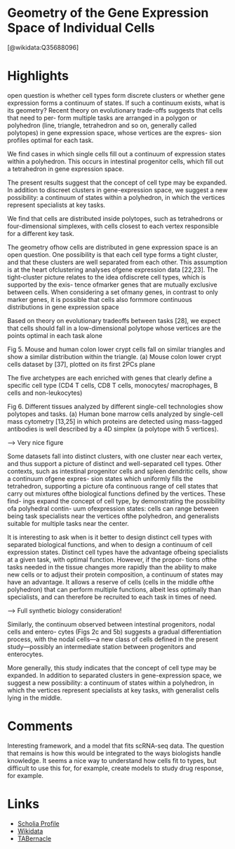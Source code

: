
Geometry of the Gene Expression Space of Individual Cells
=========================================================
  
  [@wikidata:Q35688096]  

# Highlights

open question is whether cell types form discrete clusters or whether gene expression forms a continuum of states. If such a continuum exists, what is its geometry? Recent theory on evolutionary trade-offs suggests that cells that need to per- form multiple tasks are arranged in a polygon or polyhedron (line, triangle, tetrahedron and so on, generally called polytopes) in gene expression space, whose vertices are the expres- sion profiles optimal for each task.

We find cases in which single cells fill out a continuum of expression states within a polyhedron. This occurs in intestinal progenitor cells, which fill out a tetrahedron in gene expression space.

The present results suggest that the concept of cell type may be expanded. In addition to discreet clusters in gene-expression space, we suggest a new possibility: a continuum of states within a polyhedron, in which the vertices represent specialists at key tasks.

We find that cells are distributed inside polytopes, such as tetrahedrons or four-dimensional simplexes, with cells closest to each vertex responsible for a different key task.

The geometry ofhow cells are distributed in gene expression space is an open question. One
possibility is that each cell type forms a tight cluster, and that these clusters are well separated from each other. This assumption is at the heart ofclustering analyses ofgene expression data [22,23]. The tight-cluster picture relates to the idea ofdiscrete cell types, which is supported by the exis- tence ofmarker genes that are mutually exclusive between cells. When considering a set ofmany genes, in contrast to only marker genes, it is possible that cells also formmore continuous distributions in gene expression space

Based on theory on evolutionary tradeoffs between tasks [28], we expect that cells should
fall in a low-dimensional polytope whose vertices are the points optimal in each task alone

Fig 5. Mouse and human colon lower crypt cells fall on similar triangles and show a similar distribution within the triangle. (a) Mouse colon lower crypt cells dataset by [37], plotted on its first 2PCs plane

The five archetypes are each enriched with genes that clearly define a specific cell type (CD4 T cells, CD8 T cells, monocytes/ macrophages, B cells and non-leukocytes)

Fig 6. Different tissues analyzed by different single-cell technologies show polytopes and tasks. (a) Human bone marrow cells analyzed by single-cell mass cytometry [13,25] in which proteins are detected using mass-tagged antibodies is well described by a 4D simplex (a polytope with 5 vertices).

--> Very nice figure

Some datasets fall into distinct clusters, with one cluster near each vertex, and thus support a picture of distinct and well-separated cell types. Other contexts, such as intestinal progenitor cells and spleen dendritic cells, show a continuum ofgene expres- sion states which uniformly fills the tetrahedron, supporting a picture ofa continuous range of cell states that carry out mixtures ofthe biological functions defined by the vertices. These find- ings expand the concept of cell type, by demonstrating the possibility ofa polyhedral contin- uum ofexpression states: cells can range between being task specialists near the vertices ofthe polyhedron, and generalists suitable for multiple tasks near the center.

It is interesting to ask when is it better to design distinct cell types with separated biological
functions, and when to design a continuum of cell expression states. Distinct cell types have the advantage ofbeing specialists at a given task, with optimal function. However, if the propor- tions ofthe tasks needed in the tissue changes more rapidly than the ability to make new cells or to adjust their protein composition, a continuum of states may have an advantage. It allows a reserve of cells (cells in the middle ofthe polyhedron) that can perform multiple functions, albeit less optimally than specialists, and can therefore be recruited to each task in times of need.

--> Full synthetic biology consideration!

Similarly, the continuum observed between intestinal progenitors, nodal cells and entero-
cytes (Figs 2c and 5b) suggests a gradual differentiation process, with the nodal cells—a new class of cells defined in the present study—possibly an intermediate station between progenitors and enterocytes.


More generally, this study indicates that the concept of cell type may be expanded. In addition to separated clusters in gene-expression space, we suggest a new possibility: a continuum of states within a polyhedron, in which the vertices represent specialists at key tasks, with generalist cells lying in the middle.


# Comments

Interesting framework, and a model that fits scRNA-seq data. The question that remains is how this would be integrated to the ways biologists handle knowledge. It seems a nice way to understand how cells fit to types, but difficult to use this for, for example, create models to study drug response, for example. 



# Links
  
 * [Scholia Profile](https://scholia.toolforge.org/work/Q35688096)  
 * [Wikidata](https://www.wikidata.org/wiki/Q35688096)  
 * [TABernacle](https://tabernacle.toolforge.org/?#/tab/manual/Q35688096/P921%3BP4510)  
